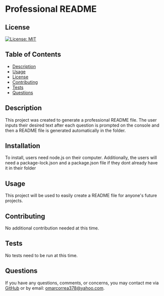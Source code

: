  
# Professional README

## License
[![License: MIT](https://img.shields.io/badge/License-MIT-yellow.svg)](https://opensource.org/licenses/MIT)
## Table of Contents
* [Description](#description)
* [Usage](#usage)
* [License](#license)
* [Contributing](#contributing)
* [Tests](#tests)
* [Questions](#questions)
## Description
This project was created to generate a professional README file. The user inputs their desired text after each question is prompted on the console and then a README file is generated automatically in the folder.
## Installation
To install, users need node.js on their computer. Additionally, the users will need a package-lock.json and a package.json file if they dont already have it in their folder
## Usage
This project will be used to easily create a README file for anyone's future projects.
## Contributing
No additional contribution needed at this time.
## Tests
No tests need to be run at this time.
## Questions
If you have any questions, comments, or concerns, you may contact me via [GitHub](https://github.com/omar-correa) or 
by email: omarcorrea378@yahoo.com.